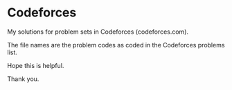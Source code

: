 # Codeforces
My solutions for problem sets in Codeforces (codeforces.com).

The file names are the problem codes as coded in the Codeforces problems list.

Hope this is helpful.

Thank you.
